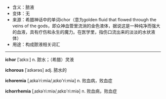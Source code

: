 - <span class="definition">含义：脓液</span>
- <span class="definition">变体：无</span>
- <span class="definition">来源：希腊神话中的单词ichor（意为golden fluid that flowed through the veins of the gods，即众神血管里流淌的金色液体，据说这是一种纯净而强大的血液，具有疗伤和永生的魔力。在医学里，指伤口流出来的淡淡的水状液体）</span>
- <span class="definition">用途：构成脓液相关词汇</span>


---


<span class="vocabulary">**ichor**</span> [ˈaɪkɔː] n. 脓水；（希腊）灵液

<span class="vocabulary">**ichorous**</span> [ˈaɪkərəs] adj. 脓水的

<span class="vocabulary">**ichoremia**</span> [ˌaɪkəˈri:miə/ˌaɪkɒ'ri:miə] n. 败血病，败血症

<span class="vocabulary">**ichorrhemia**</span> [ˌaɪkəˈri:miə/ˌaɪkɒ'ri:miə] n. 败血病，败血症
